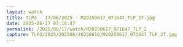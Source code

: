 ```yaml
---
layout: watch
title: TLP2 - 17/06/2025 - M20250617_071647_TLP_2T.jpg
date: 2025-06-17 07:16:47
permalink: /2025/06/17/watch/M20250617_071647_TLP_2
capture: TLP2/2025/202506/20250616/M20250617_071647_TLP_2T.jpg
---
```

